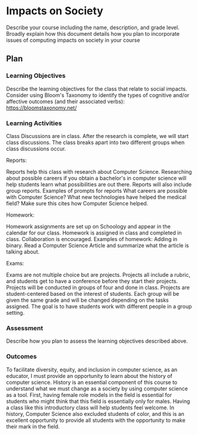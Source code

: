 # Impacts on Society

Describe your course including the name, description, and grade level. Broadly explain how this document details how you plan to incorporate issues of computing impacts on society in your course

## Plan

### Learning Objectives

Describe the learning objectives for the class that relate to social impacts. Consider using Bloom's Taxonomy to identify the types of cognitive and/or affective outcomes (and their associated verbs): https://bloomstaxonomy.net/

### Learning Activities

Class Discussions are in class. After the research is complete, we will start class discussions. The class breaks apart into two different groups when class discussions occur.  

Reports:

Reports help this class with research about Computer Science. Researching about possible careers if you obtain a bachelor's in computer science will help students learn what possibilities are out there. Reports will also include group reports. 
Examples of prompts for reports 
What careers are possible with Computer Science? 
What new technologies have helped the medical field? Make sure this cites how Computer Science helped. 

Homework:

Homework assignments are set up on Schoology and appear in the calendar for our class. Homework is assigned in class and completed in class. Collaboration is encouraged. 
Examples of homework: 
Adding in binary.
Read a Computer Science Article and summarize what the article is talking about. 

Exams:

Exams are not multiple choice but are projects. Projects all include a rubric, and students get to have a conference before they start their projects. Projects will be conducted in groups of four and done in class. Projects are student-centered based on the interest of students. Each group will be given the same grade and will be changed depending on the tasks assigned. The goal is to have students work with different people in a group setting. 

### Assessment

Describe how you plan to assess the learning objectives described above.

### Outcomes



To facilitate diversity, equity, and inclusion in computer science, as an educator, I must provide an opportunity to learn about the history of computer science. History is an essential component of this course to understand what we must change as a society by using computer science as a tool. First, having female role models in the field is essential for students who might think that this field is essentially only for males. Having a class like this introductory class will help students feel welcome. In history, Computer Science also excluded students of color, and this is an excellent opportunity to provide all students with the opportunity to make their mark in the field. 
